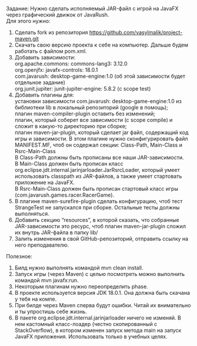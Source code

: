 
Задание: Нужно сделать исполняемый JAR-файл с игрой на JavaFX через графический движок от JavaRush.<br />
Для этого нужно:

1. Сделать fork из репозитория https://github.com/vasylmalik/project-maven.git <br />
2. Скачать свою версию проекта к себе на компьютер. Дальше будем работать с файлом pom.xml. <br />
3. Добавить зависимости: <br />
org.apache.commons: commons-lang3: 3.12.0 <br />
org.openjfx: javafx-controls: 18.0.1 <br />
com.javarush: desktop-game-engine:1.0 (об этой зависимости будет отдельное задание) <br />
org.junit.jupiter: junit-jupiter-engine: 5.8.2 (с scope test) <br />
4. Добавить плагины для: <br />
установки зависимости com.javarush: desktop-game-engine:1.0 из библиотеки lib в локальный репозиторий (google в помощь);<br />
плагин maven-compiler-plugin оставить без изменений;<br />
плагин, который соберет все зависимости (с scope compile) и сложит в какую-то директорию при сборке;<br />
плагин maven-jar-plugin, который сделает jar файл, содержащий код игры и зависимости. В этом плагине нужно сконфигурировать файл MANIFEST.MF, чтоб он содержал секции: Class-Path, Main-Class и Rsrc-Main-Class<br />
В Class-Path должны быть прописаны все наши JAR-зависимости.<br />
В Main-Class должен быть прописан класс org.eclipse.jdt.internal.jarinjarloader.JarRsrcLoader, который умеет использовать classpath из JAR-файлов, а также умеет стартовать приложение на JavaFX.<br />
В Rsrc-Main-Class должен быть прописан стартовый класс игры (com.javarush.games.racer.RacerGame).<br />
5. В плагине maven-surefire-plugin сделать конфигурацию, чтоб тест StrangeTest не запускался при сборке. Остальные тесты должны выполняться.<br />
6. Добавить секцию “resources”, в которой сказать, что собранные JAR-зависимости это ресурс, чтоб плагин maven-jar-plugin сложил их внутрь JAR-файла в папку lib/  <br />
7. Залить изменения в свой GitHub-репозиторий, отправить ссылку на него преподавателю.

Полезное:

1. Билд нужно выполнять командой mvn clean install.<br />
2. Запуск игры (через Maven) с целью посмотреть можно выполнить командой mvn javafx:run.<br />
3. Некоторым плагинам нужно переопределить phase.<br />
4. В проекте используется версия JDK 18.0.1. Она должна быть скачана у тебя на компе.<br />
5. При билде через Maven сперва будут ошибки. Читай их внимательно и ты упростишь себе жизнь.<br />
6. В пакете org.eclipse.jdt.internal.jarinjarloader ничего не изменяй. В нем кастомный класс-лоадер (честно скопированный с StackOverflow), в котором изменен запуск метода main на запуск JavaFX приложения. Использовать только в учебных целях.<br />
